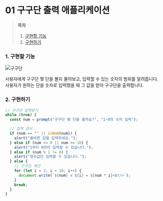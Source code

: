# 01 구구단 출력 애플리케이션

> **목차**
>
> 1. [구현할 기능](#1-구현할-기능)
> 2. [구현하기](#2-구현하기)

### 1. 구현할 기능

![구구단](https://user-images.githubusercontent.com/100753621/156915546-a4681487-2b28-4eb9-8858-04fb765fc5a6.png)

사용자에게 구구단 몇 단을 볼지 물어보고, 입력할 수 있는 숫자의 범위를 알려줍니다. 사용자가 원하는 단을 숫자로 입력했을 때 그 값을 받아 구구단을 출력합니다.

### 2. 구현하기

```javascript
// 구구단 입력받기
while (true) {
  const num = prompt("구구단 몇 단을 볼까요?", "1~9의 숫자 입력");

  // 입력 검사
  if (num == "" || isNaN(num)) {
    alert("올바른 값을 입력하세요.");
  } else if (num <= 0 || num >= 10) {
    alert("1부터 9까지 입력할 수 있습니다.");
  } else if (num % 1 != 0) {
    alert("정수값만 입력할 수 있습니다.");
  } else {
    // 구구단 계산
    for (let i = 1; i < 10; i++) {
      document.write(`${num} x ${i} = ${num * i}<br/>`);
    }
    break;
  }
}
```

